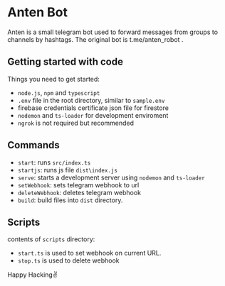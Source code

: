 # Anten Bot
Anten is a small telegram bot used to forward messages from groups to channels by hashtags. The original bot is t.me/anten_robot .

## Getting started with code
Things you need to get started:
- `node.js`, `npm` and `typescript`
- `.env` file in the root directory, similar to `sample.env`
- firebase credentials certificate json file for firestore
- `nodemon` and `ts-loader` for development enviroment
- `ngrok` is not required but recommended

## Commands
- `start`: runs `src/index.ts`
- `startjs`: runs js file `dist\index.js`
- `serve`: starts a development server using `nodemon` and `ts-loader`
- `setWebhook`: sets telegram webhook to url
- `deleteWebhook`: deletes telegram webhook
- `build`: build files into `dist` directory.

## Scripts
contents of `scripts` directory:
- `start.ts` is used to set webhook on current URL.
- `stop.ts` is used to delete webhook

Happy Hacking✌
